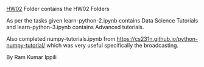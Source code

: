 [HW02](/02/) Folder contains the HW02 Folders

As per the tasks given learn-python-2.ipynb contains Data Science Tutorials and learn-python-3.ipynb contains Advanced tutorials.

Also completed numpy-tutorials.ipynb from https://cs231n.github.io/python-numpy-tutorial/ which was very useful specifically the broadcasting.

By Ram Kumar Ippili
